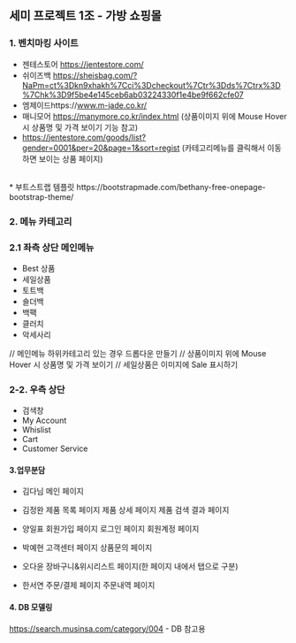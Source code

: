 
세미 프로젝트 1조 - 가방 쇼핑몰
-----------------------------

### 1. 벤치마킹 사이트
* 젠테스토어 https://jentestore.com/
* 쉬이즈백 https://sheisbag.com/?NaPm=ct%3Dkn9xhakh%7Cci%3Dcheckout%7Ctr%3Dds%7Ctrx%3D%7Chk%3D9f5be4e145ceb6ab03224330f1e4be9f662cfe07
* 엠제이드https://www.m-jade.co.kr/
* 매니모어 https://manymore.co.kr/index.html (상품이미지 위에 Mouse Hover 시 상품명 및 가격 보이기 기능 참고)
* https://jentestore.com/goods/list?gender=0001&per=20&page=1&sort=regist (카테고리메뉴를 클릭해서 이동하면 보이는 상품 페이지)
<br>
* 부트스트랩 템플릿 https://bootstrapmade.com/bethany-free-onepage-bootstrap-theme/ 


### 2. 메뉴 카테고리
###  2.1 좌측 상단 메인메뉴

* Best 상품
* 세일상품
* 토트백
* 숄더백
* 백팩
* 클러치
* 악세사리
 
// 메인메뉴 하위카테고리 있는 경우 드롭다운 만들기
// 상품이미지 위에 Mouse Hover 시 상품명 및 가격 보이기
// 세일상품은 이미지에 Sale 표시하기
    
### 2-2. 우측 상단
* 검색창
* My Account
* Whislist
* Cart
* Customer Service

#### 3.업무분담

- 김다님
  메인 페이지

- 김정완
  제품 목록 페이지
  제품 상세 페이지
  제품 검색 결과 페이지

- 양일표
  회원가입 페이지
  로그인 페이지
  회원계정 페이지 

- 박예현
  고객센터 페이지
  상품문의 페이지

- 오다윤
  장바구니&위시리스트 페이지(한 페이지 내에서 탭으로 구분)

- 한서연
  주문/결제 페이지
  주문내역 페이지


#### 4. DB 모델링
https://search.musinsa.com/category/004 - DB 참고용
